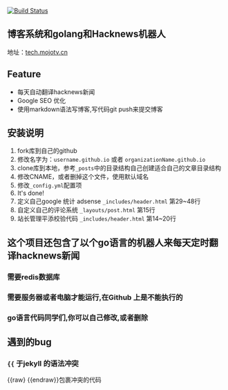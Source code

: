 [![Build Status](https://travis-ci.com/dejavuzhou/dejavuzhou.github.io.svg?branch=master)](https://travis-ci.com/dejavuzhou/dejavuzhou.github.io)

## 博客系统和golang和Hacknews机器人

地址：[tech.mojotv.cn](https://tech.mojotv.cn)

## Feature
- 每天自动翻译hacknews新闻
- Google SEO 优化
- 使用markdown语法写博客,写代码git push来提交博客

## 安装说明

1. fork库到自己的github
2. 修改名字为：`username.github.io` 或者 `organizationName.github.io`
3. clone库到本地，参考`_posts`中的目录结构自己创建适合自己的文章目录结构
4. 修改CNAME，或者删掉这个文件，使用默认域名
5. 修改`_config.yml`配置项
6. It's done!
7. 定义自己google 统计 adsense  `_includes/header.html`  第29~48行
8. 自定义自己的评论系统  `_layouts/post.html` 第15行
9. 站长管理平添校验代码  `_includes/header.html` 第14~20行
 

## 这个项目还包含了以个go语言的机器人来每天定时翻译hacknews新闻

### 需要redis数据库
### 需要服务器或者电脑才能运行,在Github 上是不能执行的

### go语言代码同学们,你可以自己修改,或者删除

## 遇到的bug

### `{{` 于jekyll 的语法冲突
{{raw} {{endraw}}包裹冲突的代码